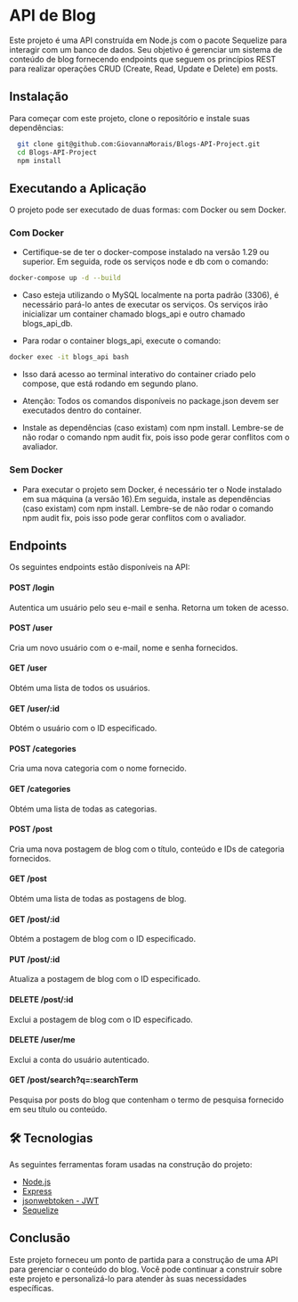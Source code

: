 
# API de Blog

Este projeto é uma API construída em Node.js com o pacote Sequelize para interagir com um banco de dados. Seu objetivo é gerenciar um sistema de conteúdo de blog fornecendo endpoints que seguem os princípios REST para realizar operações CRUD (Create, Read, Update e Delete) em posts.




## Instalação

Para começar com este projeto, clone o repositório e instale suas dependências:

```bash
  git clone git@github.com:GiovannaMorais/Blogs-API-Project.git
  cd Blogs-API-Project
  npm install
```
    
## Executando a Aplicação


O projeto pode ser executado de duas formas: com Docker ou sem Docker.

### Com Docker
- Certifique-se de ter o docker-compose instalado na versão 1.29 ou superior. Em seguida, rode os serviços node e db com o comando:

```bash
docker-compose up -d --build
```

- Caso esteja utilizando o MySQL localmente na porta padrão (3306), é necessário pará-lo antes de executar os serviços. Os serviços irão inicializar um container chamado blogs_api e outro chamado blogs_api_db.

- Para rodar o container blogs_api, execute o comando:
```bash
docker exec -it blogs_api bash
```
- Isso dará acesso ao terminal interativo do container criado pelo compose, que está rodando em segundo plano.

- Atenção: Todos os comandos disponíveis no package.json devem ser executados dentro do container.

- Instale as dependências (caso existam) com npm install. Lembre-se de não rodar o comando npm audit fix, pois isso pode gerar conflitos com o avaliador.


### Sem Docker
- Para executar o projeto sem Docker, é necessário ter o Node instalado em sua máquina (a versão 16).Em seguida, instale as dependências (caso existam) com npm install. Lembre-se de não rodar o comando npm audit fix, pois isso pode gerar conflitos com o avaliador.
## Endpoints

Os seguintes endpoints estão disponíveis na API:


#### POST /login

Autentica um usuário pelo seu e-mail e senha. Retorna um token de acesso.

#### POST /user

Cria um novo usuário com o e-mail, nome e senha fornecidos.

#### GET /user

Obtém uma lista de todos os usuários.

#### GET /user/:id

Obtém o usuário com o ID especificado.

#### POST /categories

Cria uma nova categoria com o nome fornecido.

#### GET /categories

Obtém uma lista de todas as categorias.

#### POST /post

Cria uma nova postagem de blog com o título, conteúdo e IDs de categoria fornecidos.

#### GET /post

Obtém uma lista de todas as postagens de blog.

#### GET /post/:id

Obtém a postagem de blog com o ID especificado.

#### PUT /post/:id

Atualiza a postagem de blog com o ID especificado.

#### DELETE /post/:id 

Exclui a postagem de blog com o ID especificado.

#### DELETE /user/me 

Exclui a conta do usuário autenticado.

#### GET /post/search?q=:searchTerm 

Pesquisa por posts do blog que contenham o termo de pesquisa fornecido em seu título ou conteúdo.
## 🛠 Tecnologias

As seguintes ferramentas foram usadas na construção do projeto:


- [Node.js](https://nodejs.org/en/)
- [Express](https://expressjs.com/pt-br/)
- [jsonwebtoken - JWT](https://www.npmjs.com/package/jsonwebtoken)
- [Sequelize](https://sequelize.org/)
## Conclusão

Este projeto forneceu um ponto de partida para a construção de uma API para gerenciar o conteúdo do blog. Você pode continuar a construir sobre este projeto e personalizá-lo para atender às suas necessidades específicas.

